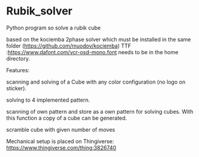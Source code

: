 # Rubik_solver
Python program so solve a rubik cube

based on the kociemba 2phase solver which must be installed in the same folder (https://github.com/muodov/kociemba)
TTF :https://www.dafont.com/vcr-osd-mono.font needs to be in the home directory.

Features:

scanning and solving of a Cube with any color configuration (no logo on sticker).

solving to 4 implemented pattern.

scanning of own pattern and store as a own pattern for solving cubes. With this function a copy of a cube can be generated.

scramble cube with given number of moves


Mechanical setup is placed on Thingiverse:
https://www.thingiverse.com/thing:3826740
